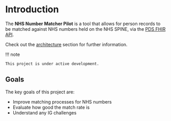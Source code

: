 
# Introduction

The **NHS Number Matcher Pilot** is a tool that allows for person records to be matched against NHS numbers held on the NHS SPINE, via the [PDS FHIR API](https://digital.nhs.uk/developer/api-catalogue/personal-demographics-service-fhir).

Check out the [architecture](architecture.md) section for further information.

!!! note

    This project is under active development.

## Goals

The key goals of this project are:

* Improve matching processes for NHS numbers
* Evaluate how good the match rate is
* Understand any IG challenges
